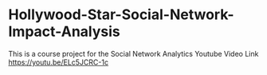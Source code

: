 # Hollywood-Star-Social-Network-Impact-Analysis
This is a course project for the Social Network Analytics 
Youtube Video Link https://youtu.be/ELc5JCRC-1c
